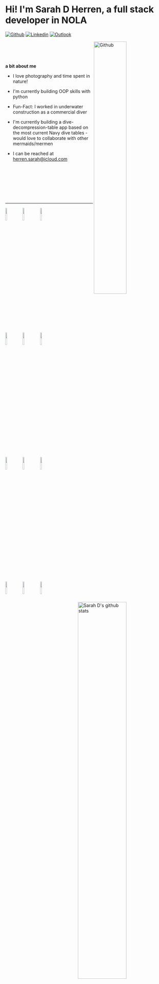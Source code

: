 # Hi! I'm Sarah D Herren, a full stack developer in NOLA

[![Github](https://img.shields.io/badge/-Github-000?style=flat&logo=Github&logoColor=white)](https://github.com/sarahdherren)
[![Linkedin](https://img.shields.io/badge/-LinkedIn-blue?style=flat&logo=Linkedin&logoColor=white)](https://www.linkedin.com/in/sarahdherren/)
[![Outlook](https://img.shields.io/badge/-Outlook-0078D4?style=flat&logo=Microsoft-Outlook&logoColor=white)](mailto:herren.sarah@icloud.com)

<img width="45%" align="right" alt="Github" src="https://user-images.githubusercontent.com/67919714/146849984-fb391bdb-7a6d-4020-bdb2-7b1c4dd79630.png" />
</br>
</br>
</br>
</br>
<b>a bit about me</b>

- I love photography and time spent in nature!

- I'm currently building OOP skills with python

- Fun-Fact: I worked in underwater construction as a commercial diver

- I'm currently building a dive-decompression-table app based on the most current Navy dive tables - would love to collaborate with other mermaids/mermen

- I can be reached at herren.sarah@icloud.com

</br>
</br>
</br>
</br>
</br>
</br>
<hr>
<img width="55%" align="right" alt="Sarah D's github stats" src="https://github-readme-stats.vercel.app/api?username=sarahdherren&show_icons=true&hide_border=true" />
<code><img width="10%" src="https://www.vectorlogo.zone/logos/javascript/javascript-ar21.svg"></code>
<code><img width="10%" src="https://www.vectorlogo.zone/logos/reactjs/reactjs-ar21.svg"></code>
<code><img width="10%" src="https://www.vectorlogo.zone/logos/w3_html5/w3_html5-ar21.svg"></code>
<br />
<code><img width="10%" src="https://www.vectorlogo.zone/logos/nodejs/nodejs-ar21.svg"></code>
<code><img width="10%" src="https://www.vectorlogo.zone/logos/expressjs/expressjs-ar21.svg"></code>
<code><img width="10%" src="https://www.vectorlogo.zone/logos/json/json-ar21.svg"></code>
<br />
<code><img width="10%" src="https://www.vectorlogo.zone/logos/mysql/mysql-ar21.svg"></code>
<code><img width="10%" src="https://www.vectorlogo.zone/logos/sqlite/sqlite-ar21.svg"></code>
<code><img width="10%" src="https://www.vectorlogo.zone/logos/postgresql/postgresql-ar21.svg"></code>
<br />
<code><img width="10%" src="https://www.vectorlogo.zone/logos/heroku/heroku-ar21.svg"></code>
<code><img width="10%" src="https://www.vectorlogo.zone/logos/visualstudio_code/visualstudio_code-ar21.svg"></code>
<code><img width="10%" src="https://www.vectorlogo.zone/logos/netlify/netlify-ar21.svg"></code>



<img src="https://user-images.githubusercontent.com/67919714/144724384-47467b2c-1445-4e46-b6c0-ca14c2be5861.gif" width="100%" />
